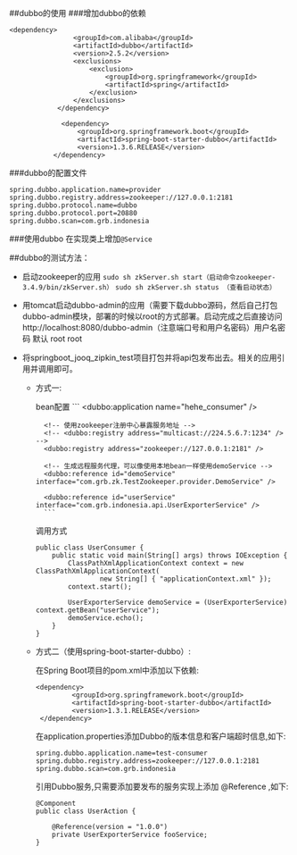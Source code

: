 ##dubbo的使用
###增加dubbo的依赖
```
<dependency>
                <groupId>com.alibaba</groupId>
                <artifactId>dubbo</artifactId>
                <version>2.5.2</version>
                <exclusions>
                    <exclusion>
                        <groupId>org.springframework</groupId>
                        <artifactId>spring</artifactId>
                    </exclusion>
                </exclusions>
            </dependency>
            
             <dependency>
                 <groupId>org.springframework.boot</groupId>
                 <artifactId>spring-boot-starter-dubbo</artifactId>
                 <version>1.3.6.RELEASE</version>
           </dependency>
```
###dubbo的配置文件
```
spring.dubbo.application.name=provider
spring.dubbo.registry.address=zookeeper://127.0.0.1:2181
spring.dubbo.protocol.name=dubbo
spring.dubbo.protocol.port=20880
spring.dubbo.scan=com.grb.indonesia
```
###使用dubbo
在实现类上增加`@Service`

##dubbo的测试方法：

- 启动zookeeper的应用
    `sudo sh zkServer.sh start（启动命令zookeeper-3.4.9/bin/zkServer.sh）`
    `sudo sh zkServer.sh status （查看启动状态）`
- 用tomcat启动dubbo-admin的应用（需要下载dubbo源码，然后自己打包dubbo-admin模块，部署的时候以root的方式部署。启动完成之后直接访问 http://localhost:8080/dubbo-admin（注意端口号和用户名密码）用户名密码 默认 root root
- 将springboot_jooq_zipkin_test项目打包并将api包发布出去。相关的应用引用并调用即可。

    - 方式一:
    
        bean配置
            ```
            <!-- 消费方应用名，用于计算依赖关系，不是匹配条件，不要与提供方一样 -->
            <dubbo:application name="hehe_consumer" />

            <!-- 使用zookeeper注册中心暴露服务地址 -->
            <!-- <dubbo:registry address="multicast://224.5.6.7:1234" /> -->
            <dubbo:registry address="zookeeper://127.0.0.1:2181" />

            <!-- 生成远程服务代理，可以像使用本地bean一样使用demoService -->
            <dubbo:reference id="demoService" interface="com.grb.zk.TestZookeeper.provider.DemoService" />
            
            <dubbo:reference id="userService" interface="com.grb.indonesia.api.UserExporterService" />
            ```

        调用方式

        ```
        public class UserConsumer {
            public static void main(String[] args) throws IOException {
                ClassPathXmlApplicationContext context = new ClassPathXmlApplicationContext(  
                        new String[] { "applicationContext.xml" });  
                context.start();  
          
                UserExporterService demoService = (UserExporterService) context.getBean("userService");
                demoService.echo();
            }
        }
        ```
    - 方式二（使用spring-boot-starter-dubbo）:
    
        在Spring Boot项目的pom.xml中添加以下依赖:

        ```
        <dependency>
                 <groupId>org.springframework.boot</groupId>
                 <artifactId>spring-boot-starter-dubbo</artifactId>
                 <version>1.3.1.RELEASE</version>
         </dependency>
        ```

        在application.properties添加Dubbo的版本信息和客户端超时信息,如下:

        ```
        spring.dubbo.application.name=test-consumer
        spring.dubbo.registry.address=zookeeper://127.0.0.1:2181
        spring.dubbo.scan=com.grb.indonesia
        ```

        引用Dubbo服务,只需要添加要发布的服务实现上添加 @Reference ,如下:

        ```
        @Component
        public class UserAction {

            @Reference(version = "1.0.0")
            private UserExporterService fooService;
        }
        ```













